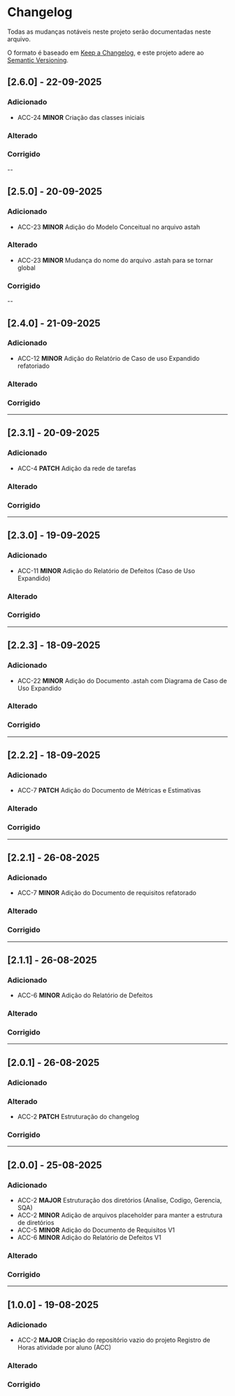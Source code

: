 # Changelog

Todas as mudanças notáveis neste projeto serão documentadas neste arquivo.

O formato é baseado em [Keep a Changelog](https://keepachangelog.com/en/1.0.0/),
e este projeto adere ao [Semantic Versioning](https://semver.org/spec/v2.0.0.html).

## [2.6.0] - 22-09-2025

### Adicionado
- ACC-24 **MINOR** Criação das classes iniciais

### Alterado

### Corrigido

--

## [2.5.0] - 20-09-2025

### Adicionado
- ACC-23 **MINOR** Adição do Modelo Conceitual no arquivo astah

### Alterado
- ACC-23 **MINOR** Mudança do nome do arquivo .astah para se tornar global

### Corrigido

--

## [2.4.0] - 21-09-2025

### Adicionado
- ACC-12 **MINOR** Adição do Relatório de Caso de uso Expandido refatoriado

### Alterado

### Corrigido

---

## [2.3.1] - 20-09-2025

### Adicionado
- ACC-4 **PATCH** Adição da rede de tarefas

### Alterado

### Corrigido

---

## [2.3.0] - 19-09-2025

### Adicionado
- ACC-11 **MINOR** Adição do Relatório de Defeitos (Caso de Uso Expandido)

### Alterado

### Corrigido

---

## [2.2.3] - 18-09-2025

### Adicionado
- ACC-22 **MINOR** Adição do Documento .astah com Diagrama de Caso de Uso Expandido

### Alterado

### Corrigido

---

## [2.2.2] - 18-09-2025

### Adicionado
- ACC-7 **PATCH** Adição do Documento de Métricas e Estimativas

### Alterado

### Corrigido

---

## [2.2.1] - 26-08-2025

### Adicionado
- ACC-7 **MINOR** Adição do Documento de requisitos refatorado

### Alterado

### Corrigido

---

## [2.1.1] - 26-08-2025

### Adicionado
- ACC-6 **MINOR** Adição do Relatório de Defeitos

### Alterado

### Corrigido

---

## [2.0.1] - 26-08-2025

### Adicionado

### Alterado
- ACC-2 **PATCH** Estruturação do changelog

### Corrigido

---

## [2.0.0] - 25-08-2025

### Adicionado
- ACC-2 **MAJOR** Estruturação dos diretórios (Analise, Codigo, Gerencia, SQA)
- ACC-2 **MINOR** Adição de arquivos placeholder para manter a estrutura de diretórios
- ACC-5 **MINOR** Adição do Documento de Requisitos V1
- ACC-6 **MINOR** Adição do Relatório de Defeitos V1

### Alterado

### Corrigido

---

## [1.0.0] - 19-08-2025

### Adicionado
- ACC-2 **MAJOR** Criação do repositório vazio do projeto Registro de Horas atividade por aluno (ACC)

### Alterado

### Corrigido






